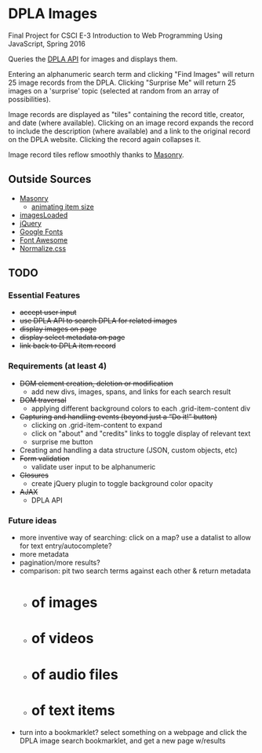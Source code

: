 # DPLA Images

Final Project for CSCI E-3 Introduction to Web Programming Using JavaScript, Spring 2016

Queries the [DPLA API](http://dp.la/info/developers/codex/) for images and displays them.

Entering an alphanumeric search term and clicking "Find Images" will return 25 image records from the DPLA. Clicking "Surprise Me" will return 25 images on a 'surprise' topic (selected at random from an array of possibilities).

Image records are displayed as "tiles" containing the record title, creator, and date (where available). Clicking on an image record expands the record to include the description (where available) and a link to the original record on the DPLA website. Clicking the record again collapses it.

Image record tiles reflow smoothly thanks to [Masonry](http://masonry.desandro.com/).

## Outside Sources
- [Masonry](http://masonry.desandro.com/)
	- [animating item size](http://masonry.desandro.com/extras.html#animating-item-size)
- [imagesLoaded](http://imagesloaded.desandro.com/)
- [jQuery](https://jquery.com/)
- [Google Fonts](https://www.google.com/fonts)
- [Font Awesome](https://fortawesome.github.io/Font-Awesome/)
- [Normalize.css](https://necolas.github.io/normalize.css/)

## TODO

### Essential Features 
- ~~accept user input~~
- ~~use DPLA API to search DPLA for related images~~
- ~~display images on page~~
- ~~display select metadata on page~~
- ~~link back to DPLA item record~~

### Requirements (at least 4)
- ~~DOM element creation, deletion or modification~~
	- add new divs, images, spans, and links for each search result
- ~~DOM traversal~~
	- applying different background colors to each .grid-item-content div
- ~~Capturing and handling events (beyond just a “Do it!” button)~~
	- clicking on .grid-item-content to expand
	- click on "about" and "credits" links to toggle display of relevant text
	- surprise me button
- Creating and handling a data structure (JSON, custom objects, etc)
- ~~Form validation~~
	- validate user input to be alphanumeric
- ~~Closures~~
	- create jQuery plugin to toggle background color opacity
- ~~AJAX~~
	- DPLA API

### Future ideas
- more inventive way of searching: click on a map? use a datalist to allow for text entry/autocomplete?
- more metadata
- pagination/more results?
- comparison: pit two search terms against each other & return metadata
	- # of images
	- # of videos
	- # of audio files
	- # of text items
- turn into a bookmarklet? select something on a webpage and click the DPLA image search bookmarklet, and get a new page w/results 
